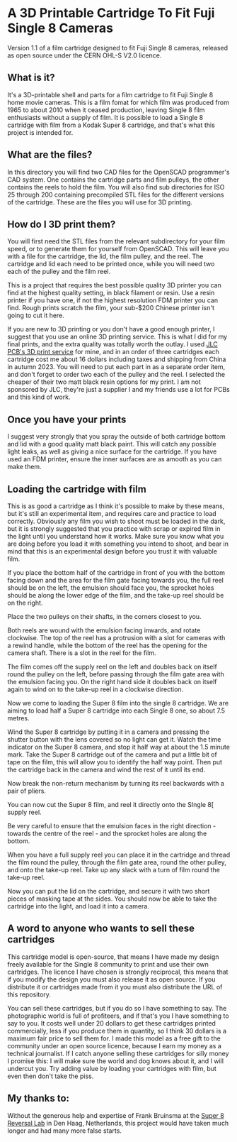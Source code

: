 # A 3D Printable Cartridge To Fit Fuji Single 8 Cameras

Version 1.1 of a film cartridge designed to fit Fuji Single 8 cameras, released as open source under the CERN OHL-S V2.0 licence.

## What is it?

It's a 3D-printable shell and parts for a film cartridge to fit Fuji Single 8 home movie cameras. This is a film fomat for which film was produced from 1965 to about 2010 when it ceased production, leaving Single 8 film enthusiasts without a supply of film. It is possible to load a Single 8 cartridge with film from a Kodak Super 8 cartridge, and that's what this project is intended for.

## What are the files?

In this directory you will find two CAD files for the OpenSCAD programmer's CAD system. One contains the cartridge parts and film pulleys, the other contains the reels to hold the film. You will also find sub directories for ISO 25 through 200 containing precompiled STL files for the different versions of the cartridge. These are the files you will use for 3D printing.

## How do I 3D print them?

You will first need the STL files from the relevant subdirectory for your film speed, or to generate them for yourself from OpenSCAD. This will leave you with a file for the cartridge, the lid, the film pulley, and the reel. The cartridge and lid each need to be printed once, while you will need two each of the pulley and the film reel.

This is a project that requires the best possible quality 3D printer you can find at the highest quality setting, in black filament or resin. Use a resin printer if you have one, if not the highest resolution FDM printer you can find. Rough prints scratch the film, your sub-$200 Chinese printer isn't going to cut it here.

If you are new to 3D printing or you don't have a good enough printer, I suggest that you use an online 3D printing service. This is what I did for my final prints, and the extra quality was totally worth the outlay. I used [JLC PCB's 3D print service](https://jlc3dp.com) for mine, and in an order of three cartridges each cartridge cost me about 16 dollars including taxes and shipping from China in autumn 2023. You will need to put each part in as a separate order item, and don't forget to order two each of the pulley and the reel. I selected the cheaper of their two matt black resin options for my print. I am not sponsored by JLC, they're just a supplier I and my friends use a lot for PCBs and this kind of work.

## Once you have your prints

I suggest very strongly that you spray the outside of both cartridge bottom and lid with a good quality matt black paint. This will catch any possible light leaks, as well as giving a nice surface for the cartridge. If you have used an FDM printer, ensure the inner surfaces are as amooth as you can make them.

## Loading the cartridge with film

This is as good a cartridge as I think it's possible to make by these means, but it's still an experimental item, and requires care and practice to load correctly. Obviously any film you wish to shoot must be loaded in the dark, but it is strongly suggested that you practice with scrap or expired film in the light until you understand how it works. Make sure you know what you are doing before you load it with something you intend to shoot, and bear in mind that this is an experimental design before you trust it with valuable film.

If you place the bottom half of the cartridge in front of you with the bottom facing down and the area for the film gate facing towards you, the full reel should be on the left, the emulsion should face you, the sprocket holes should be along the lower edge of the film, and the take-up reel should be on the right.

Place the two pulleys on their shafts, in the corners closest to you.

Both reels are wound with the emulsion facing inwards, and rotate clockwise. The top of the reel has a protrusion with a slot for cameras with a rewind handle, while the bottom of the reel has the opening for the camera shaft. There is a slot in the reel for the film.

The film comes off the supply reel on the left and doubles back on itself round the pulley on the left, before passing through the film gate area with the emulsion facing you. On the right hand side it doubles back on itself again to wind on to the take-up reel in a clockwise direction.

Now we come to loading the Super 8 film into the single 8 cartridge. We are aiming to load half a Super 8 cartridge into each Single 8 one, so about 7.5 metres.

Wind the Super 8 cartridge by putting it in a camera and pressing the shutter button with the lens covered so no light can get it. Watch the time indicator on the Super 8 camera, and stop it half way at about the 1.5 minute mark. Take the Super 8 cartridge out of the camera and put a little bit of tape on the film, this will allow you to identify the half way point. Then put the cartridge back in the camera and wind the rest of it until its end.

Now break the non-return mechanism by turning its reel backwards with a pair of pliers.

You can now cut the Super 8 film, and reel it directly onto the SIngle 8[ supply reel.

Be very careful to ensure that the emulsion faces in the right direction - towards the centre of the reel - and the sprocket holes are along the bottom. 

When you have a full supply reel you can place it in the cartridge and thread the film round the pulley, through the film gate area, round the other pulley, and onto the take-up reel. Take up any slack with a turn of film round the take-up reel.

Now you can put the lid on the cartridge, and secure it with two short pieces of masking tape at the sides. You should now be able to take the cartridge into the light, and load it into a camera.

## A word to anyone who wants to sell these cartridges

This cartridge model is open-source, that means I have made my design freely available for the Single 8 community to print and use their own cartridges. The licence I have chosen is strongly reciprocal, this means that if you modify the design you must also release it as open source. If you distribute it or cartridges made from it you must also distribute the URL of this repository.

You can sell these cartridges, but if you do so I have something to say. The photographic world is full of profiteers, and if that's you I have something to say to you. It costs well under 20 dollars to get these cartridges printed commercially, less if you produce them in quantity, so I think 30 dollars is a maximum fair price to sell them for. I made this model as a free gift to the community under an open source licence, because I earn my money as a technical journalist. If I catch anyone selling these cartridges for silly money I promise this: I will make sure the world and dog knows about it, and I will undercut you. Try adding value by loading your cartridges with film, but even then don't take the piss.

## My thanks to: 

Without the generous help and expertise of Frank Bruinsma at the [Super 8 Reversal Lab](https://super8.nl/) in Den Haag, Netherlands, this project would have taken much longer and had many more false starts.

